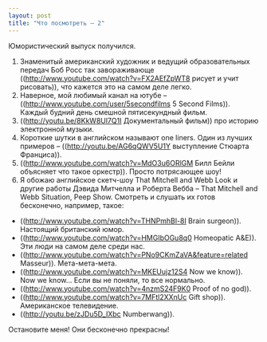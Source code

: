 ```yaml
---
layout: post
title: "Что посмотреть – 2"
---
```

Юмористический выпуск получился.

1. Знаменитый американский художник и ведущий образовательных передач Боб Росс так завораживающе ((http://www.youtube.com/watch?v=FX2AEfZpWT8 рисует и учит рисовать)), что кажется это на самом деле легко.
2. Наверное, мой любимый канал на ютубе – ((http://www.youtube.com/user/5secondfilms 5 Second Films)). Каждый будний день смешной пятисекундный фильм.
3. ((http://youtu.be/8KkW8Ul7Q1I Документальный фильм)) про историю электронной музыки.
4. Короткие шутки в английском называют one liners. Один из лучших примеров – ((http://youtu.be/AG6qQWV5U1Y выступление Стюарта Франциса)).
5. ((http://www.youtube.com/watch?v=MdO3u6ORlGM Билл Бейли объясняет что такое оркестр)). Просто потрясающее шоу!
6. Я обожаю английское скетч-шоу That Mitchell and Webb Look и другие работы Дэвида Митчелла и Роберта Вебба – That Mitchell and Webb Situation, Peep Show. Смотреть и слушать их готов бесконечно, например, такое:  

* ((http://www.youtube.com/watch?v=THNPmhBl-8I Brain surgeon)). Настоящий британский юмор.
* ((http://www.youtube.com/watch?v=HMGIbOGu8q0 Homeopatic A&E)). Эти люди на самом деле среди нас.
* ((http://www.youtube.com/watch?v=PNo9CKmZaVA&feature=related Masseur)). Мета-мета-мета.
* ((http://www.youtube.com/watch?v=MKEUujz12S4 Now we know)). Now we know... Если вы не поняли, то все нормально.
* ((http://www.youtube.com/watch?v=4nzmS24F9K0 Proof of no god)). 
* ((http://www.youtube.com/watch?v=7MFtl2XXnUc Gift shop)). Американское телевидение.
* ((http://youtu.be/zJDu5D_IXbc Numberwang)). 

Остановите меня! Они бесконечно прекрасны!
